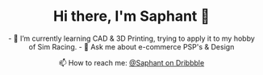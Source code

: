 <h1 align='center'>
  Hi there, I'm Saphant 🤙
</h1>

<p align='center'>
  - 🌱 I’m currently learning CAD & 3D Printing, trying to apply it to my hobby of Sim Racing.
  - 💬 Ask me about e-commerce PSP's & Design
</p>

<p align='center'>
  📫 How to reach me: <a href='https://dribbble.com/saphant' target="_blank">@Saphant on Dribbble</a>
</p>

<!--
**Saphant/Saphant** is a ✨ _special_ ✨ repository because its `README.md` (this file) appears on your GitHub profile.

Here are some ideas to get you started:

- 🔭 I’m currently working on ...
- 🌱 I’m currently learning ...
- 👯 I’m looking to collaborate on ...
- 🤔 I’m looking for help with ...
- 💬 Ask me about ...
- 📫 How to reach me: ...
- 😄 Pronouns: ...
- ⚡ Fun fact: ...
-->
